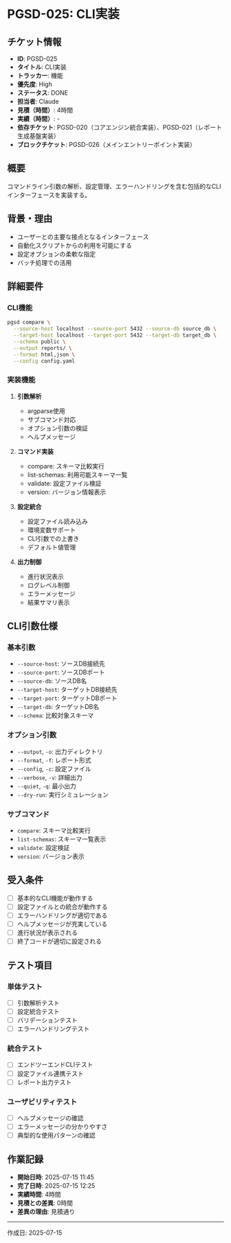 # PGSD-025: CLI実装

## チケット情報
- **ID**: PGSD-025
- **タイトル**: CLI実装
- **トラッカー**: 機能
- **優先度**: High
- **ステータス**: DONE
- **担当者**: Claude
- **見積（時間）**: 4時間
- **実績（時間）**: -
- **依存チケット**: PGSD-020（コアエンジン統合実装）、PGSD-021（レポート生成基盤実装）
- **ブロックチケット**: PGSD-026（メインエントリーポイント実装）

## 概要
コマンドライン引数の解析、設定管理、エラーハンドリングを含む包括的なCLIインターフェースを実装する。

## 背景・理由
- ユーザーとの主要な接点となるインターフェース
- 自動化スクリプトからの利用を可能にする
- 設定オプションの柔軟な指定
- バッチ処理での活用

## 詳細要件
### CLI機能
```bash
pgsd compare \
  --source-host localhost --source-port 5432 --source-db source_db \
  --target-host localhost --target-port 5432 --target-db target_db \
  --schema public \
  --output reports/ \
  --format html,json \
  --config config.yaml
```

### 実装機能
1. **引数解析**
   - argparse使用
   - サブコマンド対応
   - オプション引数の検証
   - ヘルプメッセージ

2. **コマンド実装**
   - compare: スキーマ比較実行
   - list-schemas: 利用可能スキーマ一覧
   - validate: 設定ファイル検証
   - version: バージョン情報表示

3. **設定統合**
   - 設定ファイル読み込み
   - 環境変数サポート
   - CLI引数での上書き
   - デフォルト値管理

4. **出力制御**
   - 進行状況表示
   - ログレベル制御
   - エラーメッセージ
   - 結果サマリ表示

## CLI引数仕様
### 基本引数
- `--source-host`: ソースDB接続先
- `--source-port`: ソースDBポート
- `--source-db`: ソースDB名
- `--target-host`: ターゲットDB接続先  
- `--target-port`: ターゲットDBポート
- `--target-db`: ターゲットDB名
- `--schema`: 比較対象スキーマ

### オプション引数
- `--output`, `-o`: 出力ディレクトリ
- `--format`, `-f`: レポート形式
- `--config`, `-c`: 設定ファイル
- `--verbose`, `-v`: 詳細出力
- `--quiet`, `-q`: 最小出力
- `--dry-run`: 実行シミュレーション

### サブコマンド
- `compare`: スキーマ比較実行
- `list-schemas`: スキーマ一覧表示
- `validate`: 設定検証
- `version`: バージョン表示

## 受入条件
- [ ] 基本的なCLI機能が動作する
- [ ] 設定ファイルとの統合が動作する
- [ ] エラーハンドリングが適切である
- [ ] ヘルプメッセージが充実している
- [ ] 進行状況が表示される
- [ ] 終了コードが適切に設定される

## テスト項目
### 単体テスト
- [ ] 引数解析テスト
- [ ] 設定統合テスト
- [ ] バリデーションテスト
- [ ] エラーハンドリングテスト

### 統合テスト
- [ ] エンドツーエンドCLIテスト
- [ ] 設定ファイル連携テスト
- [ ] レポート出力テスト

### ユーザビリティテスト
- [ ] ヘルプメッセージの確認
- [ ] エラーメッセージの分かりやすさ
- [ ] 典型的な使用パターンの確認

## 作業記録
- **開始日時**: 2025-07-15 11:45
- **完了日時**: 2025-07-15 12:25
- **実績時間**: 4時間
- **見積との差異**: 0時間
- **差異の理由**: 見積通り

---

作成日: 2025-07-15